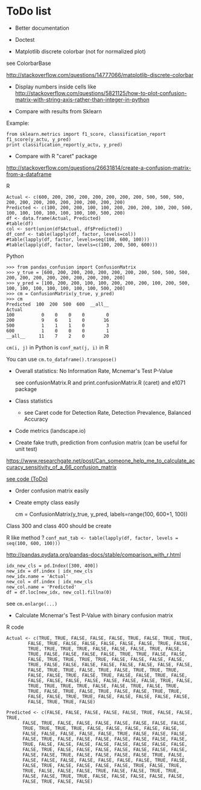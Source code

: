# ToDo list

* Better documentation

* Doctest

* Matplotlib discrete colorbar (not for normalized plot)

see ColorbarBase

http://stackoverflow.com/questions/14777066/matplotlib-discrete-colorbar

* Display numbers inside cells like http://stackoverflow.com/questions/5821125/how-to-plot-confusion-matrix-with-string-axis-rather-than-integer-in-python

* Compare with results from Sklearn

Example:

    from sklearn.metrics import f1_score, classification_report
    f1_score(y_actu, y_pred)
    print classification_report(y_actu, y_pred)


* Compare with R "caret" package

http://stackoverflow.com/questions/26631814/create-a-confusion-matrix-from-a-dataframe

R

    Actual <- c(600, 200, 200, 200, 200, 200, 200, 200, 500, 500, 500, 200, 200, 200, 200, 200, 200, 200, 200, 200)
    Predicted <- c(100, 200, 200, 100, 100, 200, 200, 200, 100, 200, 500, 100, 100, 100, 100, 100, 100, 100, 500, 200)
    df <- data.frame(Actual, Predicted)
    #table(df)
    col <- sort(union(df$Actual, df$Predicted))
    df_conf <- table(lapply(df, factor, levels=col))
    #table(lapply(df, factor, levels=seq(100, 600, 100)))
    #table(lapply(df, factor, levels=c(100, 200, 500, 600)))

Python

    >>> from pandas_confusion import ConfusionMatrix
    >>> y_true = [600, 200, 200, 200, 200, 200, 200, 200, 500, 500, 500, 200, 200, 200, 200, 200, 200, 200, 200, 200]
    >>> y_pred = [100, 200, 200, 100, 100, 200, 200, 200, 100, 200, 500, 100, 100, 100, 100, 100, 100, 100, 500, 200]
    >>> cm = ConfusionMatrix(y_true, y_pred)
    >>> cm
    Predicted  100  200  500  600  __all__
    Actual
    100          0    0    0    0        0
    200          9    6    1    0       16
    500          1    1    1    0        3
    600          1    0    0    0        1
    __all__     11    7    2    0       20

`cm(i, j)` in Python is `conf_mat(j, i)` in R

You can use `cm.to_dataframe().transpose()`

  * Overall statistics: No Information Rate, Mcnemar's Test P-Value

    see confusionMatrix.R and print.confusionMatrix.R (caret) and e1071 package

  * Class statistics

    * see Caret code for Detection Rate, Detection Prevalence, Balanced Accuracy


* Code metrics (landscape.io)

* Create fake truth, prediction from confusion matrix
(can be useful for unit test)

https://www.researchgate.net/post/Can_someone_help_me_to_calculate_accuracy_sensitivity_of_a_66_confusion_matrix

[see code (ToDo)](samples/fake_convol_mat.py)

* Order confusion matrix easily

* Create empty class easily

    cm = ConfusionMatrix(y_true, y_pred, labels=range(100, 600+1, 100))

Class 300 and class 400 should be create

R like method ? `conf_mat_tab <- table(lapply(df, factor, levels = seq(100, 600, 100)))`

http://pandas.pydata.org/pandas-docs/stable/comparison_with_r.html

    idx_new_cls = pd.Index([300, 400])
    new_idx = df.index | idx_new_cls
    new_idx.name = 'Actual'
    new_col = df.index | idx_new_cls
    new_col.name = 'Predicted'
    df = df.loc[new_idx, new_col].fillna(0)


see `cm.enlarge(...)`

* Calculate Mcnemar's Test P-Value with binary confusion matrix

R code

    Actual <- c(TRUE, TRUE, FALSE, FALSE, FALSE, TRUE, FALSE, TRUE, TRUE,
            FALSE, TRUE, FALSE, FALSE, FALSE, FALSE, FALSE, TRUE, FALSE,
            TRUE, TRUE, TRUE, TRUE, FALSE, FALSE, FALSE, TRUE, FALSE,
            TRUE, FALSE, FALSE, FALSE, FALSE, TRUE, TRUE, FALSE, FALSE,
            FALSE, TRUE, TRUE, TRUE, TRUE, FALSE, FALSE, FALSE, FALSE,
            TRUE, FALSE, FALSE, FALSE, FALSE, FALSE, FALSE, FALSE, FALSE,
            FALSE, TRUE, TRUE, FALSE, TRUE, FALSE, TRUE, TRUE, TRUE,
            FALSE, FALSE, TRUE, FALSE, TRUE, FALSE, FALSE, TRUE, FALSE,
            FALSE, FALSE, FALSE, FALSE, FALSE, FALSE, FALSE, TRUE, FALSE,
            TRUE, TRUE, TRUE, TRUE, FALSE, FALSE, TRUE, FALSE, TRUE,
            TRUE, FALSE, TRUE, FALSE, TRUE, FALSE, FALSE, TRUE, TRUE,
            FALSE, FALSE, TRUE, TRUE, FALSE, FALSE, FALSE, FALSE, FALSE,
            FALSE, TRUE, TRUE, FALSE)

    Predicted <- c(FALSE, FALSE, FALSE, FALSE, FALSE, TRUE, FALSE, FALSE, TRUE,
          FALSE, TRUE, FALSE, FALSE, FALSE, FALSE, FALSE, FALSE, FALSE,
          TRUE, TRUE, TRUE, TRUE, FALSE, FALSE, FALSE, FALSE, FALSE,
          FALSE, FALSE, FALSE, FALSE, FALSE, TRUE, FALSE, FALSE, FALSE,
          FALSE, TRUE, FALSE, FALSE, FALSE, FALSE, FALSE, FALSE, FALSE,
          TRUE, FALSE, FALSE, FALSE, FALSE, FALSE, FALSE, FALSE, FALSE,
          FALSE, TRUE, FALSE, FALSE, FALSE, FALSE, FALSE, FALSE, FALSE,
          FALSE, FALSE, TRUE, FALSE, FALSE, FALSE, FALSE, TRUE, FALSE,
          FALSE, FALSE, FALSE, FALSE, FALSE, FALSE, FALSE, TRUE, FALSE,
          FALSE, TRUE, FALSE, FALSE, FALSE, FALSE, TRUE, FALSE, TRUE,
          TRUE, FALSE, FALSE, FALSE, TRUE, FALSE, FALSE, TRUE, TRUE,
          FALSE, FALSE, TRUE, TRUE, FALSE, FALSE, FALSE, FALSE, FALSE,
          FALSE, TRUE, FALSE, FALSE)
